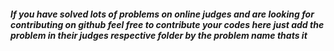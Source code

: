 ##### If you have solved lots of problems on online judges and are looking for contributing on github feel free to contribute your codes here just add the problem in their judges respective folder by the problem name thats it
